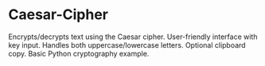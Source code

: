 # Caesar-Cipher
Encrypts/decrypts text using the Caesar cipher. User-friendly interface with key input. Handles both uppercase/lowercase letters. Optional clipboard copy. Basic Python cryptography example.
